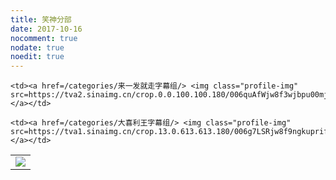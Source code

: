 ```yaml
---
title: 笑神分部
date: 2017-10-16
nocomment: true
nodate: true
noedit: true
---
```




<table class="subteams">
<tbody>

<tr>
    <td><a href=/categories/伦敦之心字幕组/> <img class="profile-img" src=/img/lhlogo.png></a></td>

    <td><a href=/categories/来一发就走字幕组/> <img class="profile-img" src=https://tva2.sinaimg.cn/crop.0.0.100.100.180/006quAfWjw8f3wjbpu00mj302s02sq2v.jpg></a></td>

    <td><a href=/categories/大喜利王字幕组/> <img class="profile-img" src=https://tva1.sinaimg.cn/crop.13.0.613.613.180/006g7LSRjw8f9ngkuprifj30hs0h1t9h.jpg></a></td>
</tr>

</tbody>
</table>
